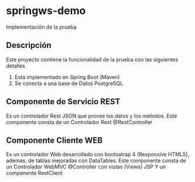 # springws-demo
Implementación de la prueba
## Descripción
Este proyecto contiene la funcionalidad de la prueba con las siguientes detalles
1. Está implementado en Spring Boot (Maven)
2. Se conecta a una base de Datos PostgreSQL

## Componente de Servicio REST
Es un controlador Rest JSON que provee los datos y los metodos.
Este componente consta de un Controlador Rest @RestController

## Componente Cliente WEB
Es un controlador Web desarrollado con bootsatrap 4 (Responsive HTML5), ademas, de tablas 
mejoradas con DataTables.
Este componente consta de un Controlador WebMVC @Controller con vistas (Views) JSP
Y un componente RestClient

 

